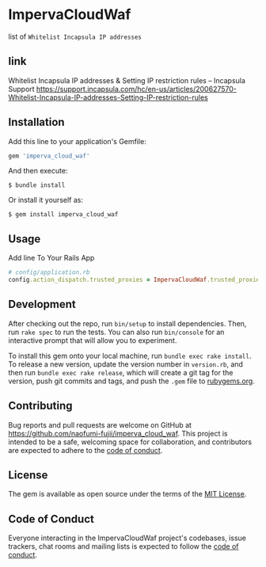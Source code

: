 # ImpervaCloudWaf

list of `Whitelist Incapsula IP addresses`

## link

Whitelist Incapsula IP addresses & Setting IP restriction rules – Incapsula Support https://support.incapsula.com/hc/en-us/articles/200627570-Whitelist-Incapsula-IP-addresses-Setting-IP-restriction-rules

## Installation

Add this line to your application's Gemfile:

```ruby
gem 'imperva_cloud_waf'
```

And then execute:

    $ bundle install

Or install it yourself as:

    $ gem install imperva_cloud_waf

## Usage

Add line To Your Rails App

```ruby
# config/application.rb
config.action_dispatch.trusted_proxies = ImpervaCloudWaf.trusted_proxies
```

## Development

After checking out the repo, run `bin/setup` to install dependencies. Then, run `rake spec` to run the tests. You can also run `bin/console` for an interactive prompt that will allow you to experiment.

To install this gem onto your local machine, run `bundle exec rake install`. To release a new version, update the version number in `version.rb`, and then run `bundle exec rake release`, which will create a git tag for the version, push git commits and tags, and push the `.gem` file to [rubygems.org](https://rubygems.org).

## Contributing

Bug reports and pull requests are welcome on GitHub at https://github.com/naofumi-fujii/imperva_cloud_waf. This project is intended to be a safe, welcoming space for collaboration, and contributors are expected to adhere to the [code of conduct](https://github.com/naofumi-fujii/imperva_cloud_waf/blob/master/CODE_OF_CONDUCT.md).


## License

The gem is available as open source under the terms of the [MIT License](https://opensource.org/licenses/MIT).

## Code of Conduct

Everyone interacting in the ImpervaCloudWaf project's codebases, issue trackers, chat rooms and mailing lists is expected to follow the [code of conduct](https://github.com/naofumi-fujii/imperva_cloud_waf/blob/master/CODE_OF_CONDUCT.md).
